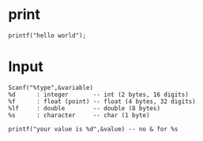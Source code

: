 # print
    printf("hello world");

# Input
    Scanf("%type",&variable)
    %d      : integer       -- int (2 bytes, 16 digits)
    %f      : float (point) -- float (4 bytes, 32 digits) 
    %lf     : double        -- double (8 bytes)
    %s      : character     -- char (1 byte)
    
    printf("your value is %d",&value) -- no & for %s